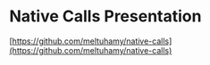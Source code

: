 # Native Calls Presentation
[https://github.com/meltuhamy/native-calls](https://github.com/meltuhamy/native-calls)